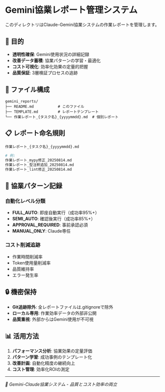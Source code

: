 # Gemini協業レポート管理システム

このディレクトリはClaude-Gemini協業システムの作業レポートを管理します。

## 🎯 目的

- **透明性確保**: Gemini使用状況の詳細記録
- **改善データ蓄積**: 協業パターンの学習・最適化
- **コスト可視化**: 効率化効果の定量的把握
- **品質保証**: 3層検証プロセスの追跡

## 📁 ファイル構成

```
gemini_reports/
├── README.md           # このファイル
├── TEMPLATE.md         # レポートテンプレート
└── 作業レポート_{タスク名}_{yyyymmdd}.md  # 個別レポート
```

## 📋 レポート命名規則

```bash
作業レポート_{タスク名}_{yyyymmdd}.md

# 例:
作業レポート_mypy修正_20250814.md
作業レポート_型注釈追加_20250814.md
作業レポート_lint修正_20250814.md
```

## 🤖 協業パターン記録

### 自動化レベル分類
- **FULL_AUTO**: 即座自動実行（成功率95%+）
- **SEMI_AUTO**: 確認後実行（成功率85%+）
- **APPROVAL_REQUIRED**: 事前承認必須
- **MANUAL_ONLY**: Claude専任

### コスト削減追跡
- 作業時間削減率
- Token使用量削減率
- 品質維持率
- エラー発生率

## 🔒 機密保持

- **Git追跡除外**: 全レポートファイルは.gitignoreで除外
- **ローカル専用**: 作業効率データの外部非公開
- **品質重視**: 外部からはGemini使用が不可視

## 📊 活用方法

1. **パフォーマンス分析**: 協業効果の定量評価
2. **パターン学習**: 成功事例のテンプレート化
3. **改善計画**: 自動化精度の継続向上
4. **コスト管理**: 効率化ROIの測定

---

*🤖 Gemini-Claude協業システム - 品質とコスト効率の両立*